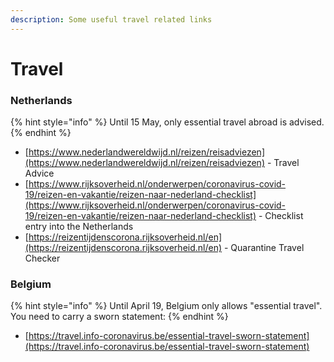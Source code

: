 ```yaml
---
description: Some useful travel related links
---
```


# Travel

### Netherlands

{% hint style="info" %}
Until 15 May, only essential travel abroad is advised.
{% endhint %}

* [https://www.nederlandwereldwijd.nl/reizen/reisadviezen](https://www.nederlandwereldwijd.nl/reizen/reisadviezen) - Travel Advice
* [https://www.rijksoverheid.nl/onderwerpen/coronavirus-covid-19/reizen-en-vakantie/reizen-naar-nederland-checklist](https://www.rijksoverheid.nl/onderwerpen/coronavirus-covid-19/reizen-en-vakantie/reizen-naar-nederland-checklist) - Checklist entry into the Netherlands
* [https://reizentijdenscorona.rijksoverheid.nl/en](https://reizentijdenscorona.rijksoverheid.nl/en) - Quarantine Travel Checker

### Belgium

{% hint style="info" %}
Until April 19, Belgium only allows "essential travel". You need to carry a sworn statement:
{% endhint %}

* [https://travel.info-coronavirus.be/essential-travel-sworn-statement](https://travel.info-coronavirus.be/essential-travel-sworn-statement) 



